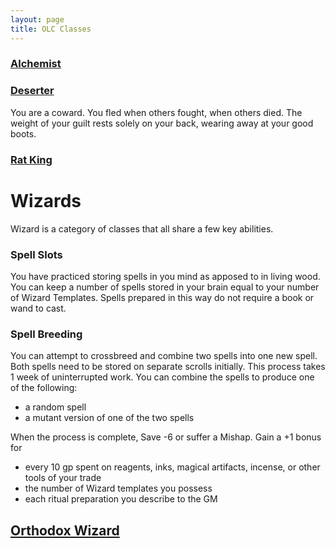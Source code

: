 ```yaml
---
layout: page
title: OLC Classes
---
```

### [Alchemist](https://heringtonpress.github.io/systems/olc_classes/alchemist/)


### [Deserter](https://heringtonpress.github.io/systems/olc_classes/deserter/)
You are a coward. You fled when others fought, when others died. The weight of your guilt rests solely on your back, wearing away at your good boots.

### [Rat King](https://heringtonpress.github.io/systems/olc_classes/rat-king/)


# Wizards 
Wizard is a category of classes that all share a few key abilities.

### Spell Slots
You have practiced storing spells in you mind as apposed to in living wood. You can keep a number of spells stored in your brain equal to your number of Wizard Templates. Spells prepared in this way do not require a book or wand to cast.

### Spell Breeding  
You can attempt to crossbreed and combine two spells into one new spell. Both spells need to be stored on separate scrolls initially. This process takes 1 week of uninterrupted work. You can combine the spells to produce one of the following:  
- a random spell  
- a mutant version of one of the two spells  
  
When the process is complete, Save -6 or suffer a Mishap. Gain a +1 bonus for  
- every 10 gp spent on reagents, inks, magical artifacts, incense, or other tools of your trade  
- the number of Wizard templates you possess  
- each ritual preparation you describe to the GM 

## [Orthodox Wizard](https://heringtonpress.github.io/systems/olc_classes/orthodox-wizard/)
